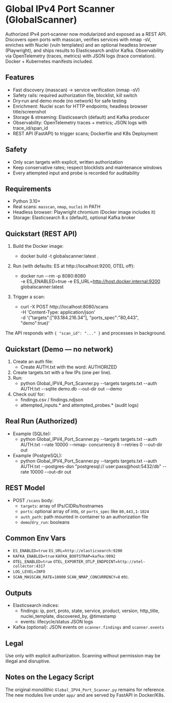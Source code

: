  # Global IPv4 Port Scanner (GlobalScanner)

  Authorized IPv4 port‑scanner now modularized and exposed as a REST API.
  Discovers open ports with masscan, verifies services with nmap -sV, enriches with
  Nuclei (vuln templates) and an optional headless browser (Playwright), and ships
  results to Elasticsearch and/or Kafka. Observability via OpenTelemetry (traces,
  metrics) with JSON logs (trace correlation). Docker + Kubernetes manifests included.

  ## Features

  - Fast discovery (masscan) → service verification (nmap -sV)
  - Safety rails: required authorization file, blocklist, kill switch
  - Dry‑run and demo mode (no network) for safe testing
  - Enrichment: Nuclei scan for HTTP endpoints; headless browser title/screenshot
  - Storage & streaming: Elasticsearch (default) and Kafka producer
  - Observability: OpenTelemetry traces + metrics; JSON logs with trace_id/span_id
  - REST API (FastAPI) to trigger scans; Dockerfile and K8s Deployment

  ## Safety

  - Only scan targets with explicit, written authorization
  - Keep conservative rates; respect blocklists and maintenance windows
  - Every attempted input and probe is recorded for auditability

  ## Requirements

  - Python 3.10+
  - Real scans: `masscan`, `nmap`, `nuclei` in PATH
  - Headless browser: Playwright chromium (Docker image includes it)
  - Storage: Elasticsearch 8.x (default), optional Kafka broker

  ## Quickstart (REST API)

  1. Build the Docker image:

      - docker build -t globalscanner:latest .

  2. Run (with defaults: ES at http://localhost:9200, OTEL off):

      - docker run --rm -p 8080:8080 \
        -e ES_ENABLED=true -e ES_URL=http://host.docker.internal:9200 \
        globalscanner:latest

  3. Trigger a scan:

      - curl -X POST http://localhost:8080/scans \
        -H 'Content-Type: application/json' \
        -d '{"targets":["93.184.216.34"], "ports_spec":"80,443", "demo":true}'

  The API responds with `{ "scan_id": "..." }` and processes in background.

  ## Quickstart (Demo — no network)

  1. Create an auth file:
      - Create AUTH.txt with the word: AUTHORIZED
  2. Create targets.txt with a few IPs (one per line).
  3. Run:
      - python Global_IPV4_Port_Scanner.py --targets targets.txt --auth AUTH.txt --sqlite demo.db --out-dir
  out --demo
  4. Check out/ for:
      - findings.csv / findings.ndjson
      - attempted_inputs.* and attempted_probes.* (audit logs)

  ## Real Run (Authorized)

  - Example (SQLite):
      - python Global_IPV4_Port_Scanner.py --targets targets.txt --auth AUTH.txt --rate 10000 --nmap-
  concurrency 8 --retries 0 --out-dir out
  - Example (PostgreSQL):
      - python Global_IPV4_Port_Scanner.py --targets targets.txt --auth AUTH.txt --postgres-dsn "postgresql://
  user:pass@host:5432/db" --rate 10000 --out-dir out

  ## REST Model

  - POST `/scans` body:
    - `targets`: array of IPs/CIDRs/hostnames
    - `ports`: optional array of ints, or `ports_spec` like `80,443,1-1024`
    - `auth_path`: path mounted in container to an authorization file
    - `demo`/`dry_run`: booleans

  ## Common Env Vars

  - `ES_ENABLED=true` `ES_URL=http://elasticsearch:9200`
  - `KAFKA_ENABLED=true` `KAFKA_BOOTSTRAP=kafka:9092`
  - `OTEL_ENABLED=true` `OTEL_EXPORTER_OTLP_ENDPOINT=http://otel-collector:4317`
  - `LOG_LEVEL=INFO`
  - `SCAN_MASSCAN_RATE=10000` `SCAN_NMAP_CONCURRENCY=8` etc.

  ## Outputs

  - Elasticsearch indices:
    - findings: ip, port, proto, state, service, product, version, http_title, nuclei_template, discovered_by, @timestamp
    - events: lifecycle/status JSON logs
  - Kafka (optional): JSON events on `scanner.findings` and `scanner.events`

  ## Legal

  Use only with explicit authorization. Scanning without permission may be illegal and disruptive.
  ## Notes on the Legacy Script

  The original monolithic `Global_IPV4_Port_Scanner.py` remains for reference.
  The new modules live under `app/` and are served by FastAPI in Docker/K8s.
